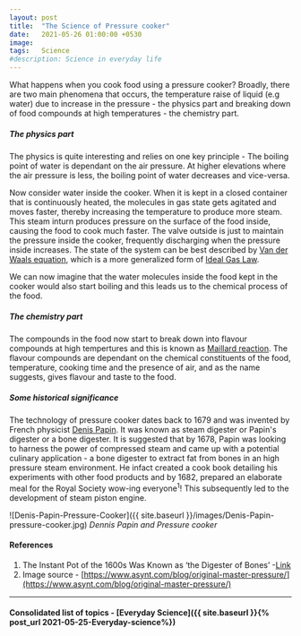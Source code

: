 ```yaml
---
layout: post
title:  "The Science of Pressure cooker"
date:   2021-05-26 01:00:00 +0530
image:  
tags:   Science
#description: Science in everyday life
---
```


What happens when you cook food using a pressure cooker? Broadly, there are two main phenomena that occurs, the temperature raise of liquid (e.g water) due to increase in the pressure - the physics part and breaking down of food compounds at high temperatures - the chemistry part. 

##### The physics part

The physics is quite interesting and relies on one key principle - The boiling point of water is dependant on the air pressure. At higher elevations where the air pressure is less, the boiling point of water decreases and vice-versa. 

Now consider water inside the cooker. When it is kept in a closed container that is continuously heated, the molecules in gas state gets agitated and moves faster, thereby increasing the temperature to produce more steam. This steam inturn produces pressure on the surface of the food inside, causing the food to cook much faster. The valve outside is just to maintain the pressure inside the cooker, frequently discharging when the pressure inside increases. The state of the system can be best described by [Van der Waals equation](https://en.wikipedia.org/wiki/Van_der_Waals_equation), which is a more generalized form of [Ideal Gas Law](https://en.wikipedia.org/wiki/Ideal_gas_law). 

We can now imagine that the water molecules inside the food kept in the cooker would also start boiling and this leads us to the chemical process of the food. 

##### The chemistry part

The compounds in the food now start to break down into flavour compounds at high tempertures and this is known as [Maillard reaction](https://en.wikipedia.org/wiki/Maillard_reaction). The flavour compounds are dependant on the chemical constituents of the food, temperature, cooking time and the presence of air, and as the name suggests, gives flavour and taste to the food.

##### Some historical significance

The technology of pressure cooker dates back to 1679 and was invented by French physicist [Denis Papin](https://en.wikipedia.org/wiki/Denis_Papin). It was known as steam digester or Papin's digester or a bone digester. It is suggested that by 1678, Papin was looking to harness the power of compressed steam and came up with a potential culinary application - a bone digester to extract fat from bones in an high pressure steam environment. He infact created a cook book detailing his experiments with other food products and by 1682, prepared an elaborate meal for the Royal Society wow-ing everyone<sup>1</sup>! This subsequently led to the development of steam piston engine. 

![Denis-Papin-Pressure-Cooker]({{ site.baseurl }}/images/Denis-Papin-pressure-cooker.jpg)
*Dennis Papin and Pressure cooker*

#### References

1. The Instant Pot of the 1600s Was Known as ‘the Digester of Bones’ -[Link](https://www.atlasobscura.com/articles/who-invented-the-instant-pot)
2. Image source - [https://www.asynt.com/blog/original-master-pressure/](https://www.asynt.com/blog/original-master-pressure/)

***

#### Consolidated list of topics - [Everyday Science]({{ site.baseurl }}{% post_url 2021-05-25-Everyday-science%})